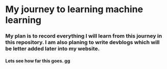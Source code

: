 # My journey to learning machine learning

### My plan is to record everything I will learn from this journey in this repository. I am also planing to write devblogs which will be letter added later into my website.


#### Lets see how far this goes. gg
